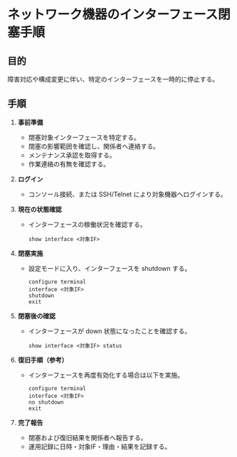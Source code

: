 # ネットワーク機器のインターフェース閉塞手順

## 目的
障害対応や構成変更に伴い、特定のインターフェースを一時的に停止する。

## 手順
1. **事前準備**
   - 閉塞対象インターフェースを特定する。
   - 閉塞の影響範囲を確認し、関係者へ連絡する。
   - メンテナンス承認を取得する。
   - 作業連絡の有無を確認する。

2. **ログイン**
   - コンソール接続、または SSH/Telnet により対象機器へログインする。

3. **現在の状態確認**
   - インターフェースの稼働状況を確認する。
     ```
     show interface <対象IF>
     ```

4. **閉塞実施**
   - 設定モードに入り、インターフェースを shutdown する。
     ```
     configure terminal
     interface <対象IF>
     shutdown
     exit
     ```

5. **閉塞後の確認**
   - インターフェースが down 状態になったことを確認する。
     ```
     show interface <対象IF> status
     ```

6. **復旧手順（参考）**
   - インターフェースを再度有効化する場合は以下を実施。
     ```
     configure terminal
     interface <対象IF>
     no shutdown
     exit
     ```

7. **完了報告**
   - 閉塞および復旧結果を関係者へ報告する。
   - 運用記録に日時・対象IF・理由・結果を記録する。

